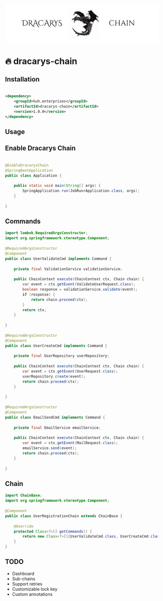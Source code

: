 ![](https://github.com/junhuhdev/dracarys-chain/blob/master/logo.png?raw=true)

# 🔥 dracarys-chain

Installation
------------

```xml

<dependency>
    <groupId>huh.enterprises</groupId>
    <artifactId>dracarys-chain</artifactId>
    <version>1.0.0</version>
</dependency>
```

Usage
------

## Enable Dracarys Chain

```java

@EnableDracarysChain
@SpringBootApplication
public class Application {

	public static void main(String[] args) {
		SpringApplication.run(JobRunrApplication.class, args);
	}

}
```

## Commands

```java
import lombok.RequiredArgsConstructor;
import org.springframework.stereotype.Component;

@RequiredArgsConstructor
@Component
public class UserValidateCmd implements Command {

	private final ValidationService validationService;

	public ChainContext execute(ChainContext ctx, Chain chain) {
		var event = ctx.getEvent(ValidateUserRequest.class);
		boolean response = validationService.validate(event);
		if (response) {
			return chain.proceed(ctx);
		}
		return ctx;
	}

}

@RequiredArgsConstructor
@Component
public class UserCreateCmd implements Command {

	private final UserRepository userRepository;

	public ChainContext execute(ChainContext ctx, Chain chain) {
		var event = ctx.getEvent(UserRequest.class);
		userRepository.create(event);
		return chain.proceed(ctx);
	}

}

@RequiredArgsConstructor
@Component
public class EmailSendCmd implements Command {

	private final EmailService emailService;

	public ChainContext execute(ChainContext ctx, Chain chain) {
		var event = ctx.getEvent(MailRequest.class);
		emailService.send(event);
		return chain.proceed(ctx);
	}

}


```

## Chain

```java
import ChainBase;
import org.springframework.stereotype.Component;

@Component
public class UserRegistrationChain extends ChainBase {

    @Override
    protected Class<?>[] getCommands() {
        return new Class<?>[]{UserValidateCmd.class, UserCreateCmd.class, EmailSendCmd.class};
    }
}
```

TODO
---------
* Dashboard 
* Sub-chains
* Support retries
* Customizable lock key 
* Custom annotations
